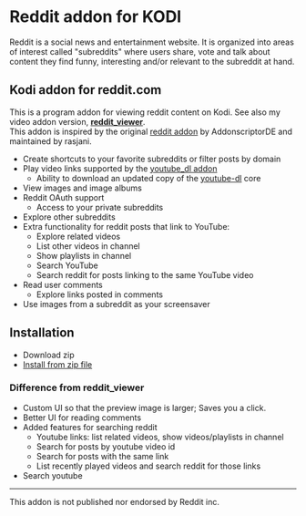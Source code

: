 # Reddit addon for KODI 
Reddit is a social news and entertainment website. It is organized into areas of interest called "subreddits" where users share, vote and talk about content they find funny, interesting and/or relevant to the subreddit at hand.

## Kodi addon for reddit.com
This is a program addon for viewing reddit content on Kodi. See also my video addon version, [__reddit_viewer__](https://github.com/gedisony/plugin.video.reddit_viewer).  
This addon is inspired by the original [reddit addon](https://github.com/rasjani/plugin.video.reddit_tv) by AddonscriptorDE and maintained by rasjani.
- Create shortcuts to your favorite subreddits or filter posts by domain
- Play video links supported by the [youtube_dl addon](https://github.com/ruuk/script.module.youtube.dl)
  - Ability to download an updated copy of the [youtube-dl](https://github.com/rg3/YouTube-dl) core
- View images and image albums
- Reddit OAuth support
  - Access to your private subreddits
- Explore other subreddits
- Extra functionality for reddit posts that link to YouTube:
  - Explore related videos
  - List other videos in channel
  - Show playlists in channel
  - Search YouTube
  - Search reddit for posts linking to the same YouTube video
- Read user comments
  - Explore links posted in comments
- Use images from a subreddit as your screensaver

## Installation
- Download zip
- [Install from zip file](http://kodi.wiki/view/HOW-TO:Install_add-ons_from_zip_files)

### Difference from reddit_viewer
- Custom UI so that the preview image is larger; Saves you a click.
- Better UI for reading comments
- Added features for searching reddit
  - Youtube links: list related videos, show videos/playlists in channel
  - Search for posts by youtube video id
  - Search for posts with the same link
  - List recently played videos and search reddit for those links
- Search youtube

---

This addon is not published nor endorsed by Reddit inc.
